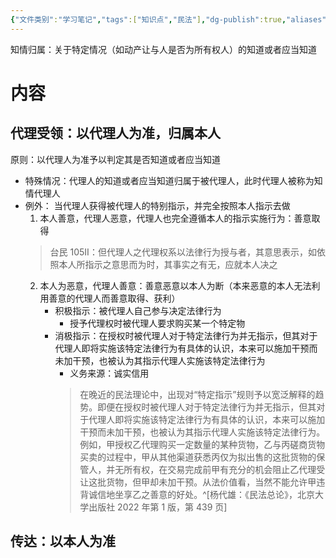```yaml
---
{"文件类别":"学习笔记","tags":["知识点","民法"],"dg-publish":true,"aliases":["知情归属"],"permalink":"/学习笔记studyup/民法总论/知情归属规则/","dgPassFrontmatter":true,"created":"2024-07-31T17:14:07.755+08:00","updated":"2024-11-18T21:09:06.723+08:00"}
---
```


知情归属：关于特定情况（如动产让与人是否为所有权人）的知道或者应当知道
# 内容
## 代理受领：以代理人为准，归属本人
原则：以代理人为准予以判定其是否知道或者应当知道
- 特殊情况：代理人的知道或者应当知道归属于被代理人，此时代理人被称为知情代理人
- 例外： 当代理人获得被代理人的特别指示，并完全按照本人指示去做
	1. 本人善意，代理人恶意，代理人也完全遵循本人的指示实施行为：善意取得
	>台民 105Ⅱ：但代理人之代理权系以法律行为授与者，其意思表示，如依照本人所指示之意思而为时，其事实之有无，应就本人决之
	2. 本人为恶意，代理人善意：善意恶意以本人为断（本来恶意的本人无法利用善意的代理人而善意取得、获利）
		- 积极指示：被代理人自己参与决定法律行为
			- 授予代理权时被代理人要求购买某一个特定物
		- 消极指示：在授权时被代理人对于特定法律行为并无指示，但其对于代理人即将实施该特定法律行为有具体的认识，本来可以施加干预而未加干预，也被认为其指示代理人实施该特定法律行为
			- 义务来源：诚实信用
			>在晚近的民法理论中，出现对“特定指示”规则予以宽泛解释的趋势。即便在授权时被代理人对于特定法律行为并无指示，但其对于代理人即将实施该特定法律行为有具体的认识，本来可以施加干预而未加干预，也被认为其指示代理人实施该特定法律行为。例如，甲授权乙代理购买一定数量的某种货物，乙与丙磋商货物买卖的过程中，甲从其他渠道获悉丙仅为拟出售的这批货物的保管人，并无所有权，在交易完成前甲有充分的机会阻止乙代理受让这批货物，但甲却未加干预。从法价值看，当然不能允许甲违背诚信地坐享乙之善意的好处。^[杨代雄：《民法总论》，北京大学出版社 2022 年第 1 版，第 439 页]
## 传达：以本人为准